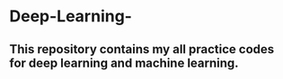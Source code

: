 # Deep-Learning-
## This repository contains my all practice codes for deep learning and machine learning.



